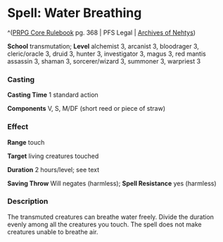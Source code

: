 # Spell: Water Breathing

^([PRPG Core Rulebook][ss-water-breathing] pg. 368 | PFS Legal | [Archives of Nehtys][sn-water-breathing])

**School** transmutation; **Level** alchemist 3, arcanist 3, bloodrager 3, cleric/oracle 3, druid 3, hunter 3, investigator 3, magus 3, red mantis assassin 3, shaman 3, sorcerer/wizard 3, summoner 3, warpriest 3

### Casting

**Casting Time** 1 standard action  

**Components** V, S, M/DF (short reed or piece of straw)

### Effect

**Range** touch  

**Target** living creatures touched  

**Duration** 2 hours/level; see text  

**Saving Throw** Will negates (harmless); **Spell Resistance** yes (harmless)

### Description

The transmuted creatures can breathe water freely. Divide the duration evenly among all the creatures you touch. The spell does not make creatures unable to breathe air.

[ss-water-breathing]: http://paizo.com/pathfinderRPG/v57
[sn-water-breathing]: http://www.archivesofnethys.com/SpellDisplay.aspx?ItemName=Water%20Breathing